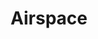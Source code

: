 ---
enabled: true
title: "Airspace"
description: "Agency Theme"
image_webp: images/templates/airspace.webp
image: images/templates/airspace.jpg
link: "https://airspace.tristangoetz.me"

---